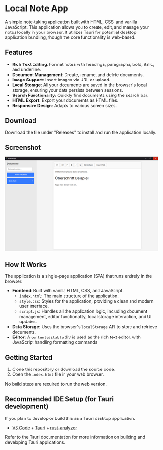 # Local Note App

A simple note-taking application built with HTML, CSS, and vanilla JavaScript. This application allows you to create, edit, and manage your notes locally in your browser. It utilizes Tauri for potential desktop application bundling, though the core functionality is web-based.

## Features

- **Rich Text Editing**: Format notes with headings, paragraphs, bold, italic, and underline.
- **Document Management**: Create, rename, and delete documents.
- **Image Support**: Insert images via URL or upload.
- **Local Storage**: All your documents are saved in the browser's local storage, ensuring your data persists between sessions.
- **Search Functionality**: Quickly find documents using the search bar.
- **HTML Export**: Export your documents as HTML files.
- **Responsive Design**: Adapts to various screen sizes.

## Download

Download the file under "Releases" to install and run the application locally.

## Screenshot

![LocalNoteApp Screenshot](localnoteapp.png)

## How It Works

The application is a single-page application (SPA) that runs entirely in the browser.
- **Frontend**: Built with vanilla HTML, CSS, and JavaScript.
    - `index.html`: The main structure of the application.
    - `style.css`: Styles for the application, providing a clean and modern user interface.
    - `script.js`: Handles all the application logic, including document management, editor functionality, local storage interaction, and UI updates.
- **Data Storage**: Uses the browser's `localStorage` API to store and retrieve documents.
- **Editor**: A `contenteditable` div is used as the rich text editor, with JavaScript handling formatting commands.

## Getting Started

1.  Clone this repository or download the source code.
2.  Open the `index.html` file in your web browser.

No build steps are required to run the web version.

## Recommended IDE Setup (for Tauri development)

If you plan to develop or build this as a Tauri desktop application:

- [VS Code](https://code.visualstudio.com/) + [Tauri](https://marketplace.visualstudio.com/items?itemName=tauri-apps.tauri-vscode) + [rust-analyzer](https://marketplace.visualstudio.com/items?itemName=rust-lang.rust-analyzer)

Refer to the Tauri documentation for more information on building and developing Tauri applications.
